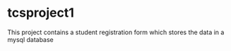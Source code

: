 # tcsproject1
This project contains a student registration form which stores the data in a mysql database
